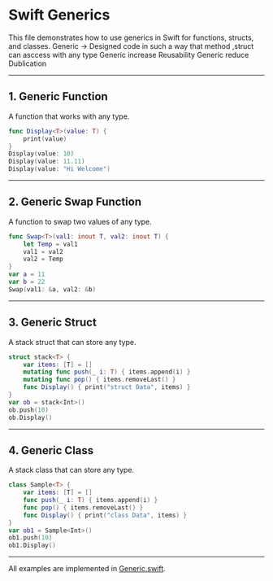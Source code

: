 # Swift Generics

This file demonstrates how to use generics in Swift for functions, structs, and classes.
Generic -> Designed code in such a way that method ,struct can asccess with any type
Generic increase Reusability
Generic reduce Dublication

---

## 1. Generic Function

A function that works with any type.

```swift
func Display<T>(value: T) {
    print(value)
}
Display(value: 10)
Display(value: 11.11)
Display(value: "Hi Welcome")
```

---

## 2. Generic Swap Function

A function to swap two values of any type.

```swift
func Swap<T>(val1: inout T, val2: inout T) {
    let Temp = val1
    val1 = val2
    val2 = Temp
}
var a = 11
var b = 22
Swap(val1: &a, val2: &b)
```

---

## 3. Generic Struct

A stack struct that can store any type.

```swift
struct stack<T> {
    var items: [T] = []
    mutating func push(_ i: T) { items.append(i) }
    mutating func pop() { items.removeLast() }
    func Display() { print("struct Data", items) }
}
var ob = stack<Int>()
ob.push(10)
ob.Display()
```

---

## 4. Generic Class

A stack class that can store any type.

```swift
class Sample<T> {
    var items: [T] = []
    func push(_ i: T) { items.append(i) }
    func pop() { items.removeLast() }
    func Display() { print("class Data", items) }
}
var ob1 = Sample<Int>()
ob1.push(10)
ob1.Display()
```

---

All examples are implemented in [Generic.swift](Generic.swift).